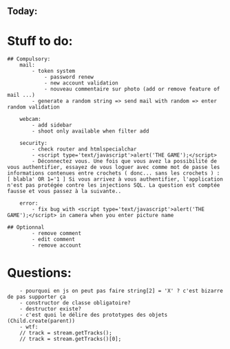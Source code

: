 ## Today:

# Stuff to do:
    ## Compulsory:
        mail:
            - token system
                - password renew
                - new account validation
                - nouveau commentaire sur photo (add or remove feature of mail ...)
            - generate a random string => send mail with random => enter random validation

        webcam:
            - add sidebar
            - shoot only available when filter add

        security:
            - check router and htmlspecialchar
            - <script type='text/javascript'>alert('THE GAME');</script>
            - Déconnectez vous. Une fois que vous avez la possibilité de vous authentifier, essayez de vous loguer avec comme mot de passe les informations contenues entre crochets ( donc... sans les crochets ) : [ blabla' OR 1='1 ] Si vous arrivez à vous authentifier, l'application n'est pas protégée contre les injections SQL. La question est comptée fausse et vous passez à la suivante..

        error:
            - fix bug with <script type='text/javascript'>alert('THE GAME');</script> in camera when you enter picture name

    ## Optionnal
            - remove comment
            - edit comment
            - remove account

# Questions:
        - pourquoi en js on peut pas faire string[2] = 'X' ? c'est bizarre de pas supporter ça
        - constructor de classe obligatoire?
        - destructor existe?
        - c'est quoi le délire des prototypes des objets (Child.create(parent))
        - wtf:
        // track = stream.getTracks();
        // track = stream.getTracks()[0];
